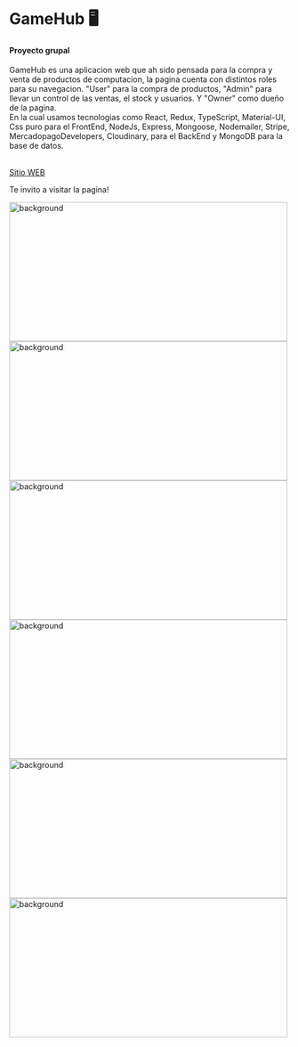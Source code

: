 <h1>GameHub 🖥️</h1>  
<h4>Proyecto grupal</h4>
  <p>GameHub es una aplicacion web que ah sido pensada para la compra y venta de productos de computacion, la pagina cuenta con distintos roles para su navegacion.    "User" para la compra de productos, "Admin" para llevar un control de las ventas, el stock y usuarios. Y "Owner" como dueño de la pagina.</br>
En la cual usamos tecnologias como React, Redux, TypeScript, Material-UI, Css puro para el FrontEnd, NodeJs, Express, Mongoose, Nodemailer, Stripe, MercadopagoDevelopers, Cloudinary,  para el BackEnd y MongoDB para la base de datos.</p>
</br>
 <a href="https://gamehub-chi.vercel.app/" rel="noopener noreferrer" target="_blank">Sitio WEB</a>
<p>Te invito a visitar la pagina!</p>
<img src="https://github.com/Tdibacco17/App-Proyecto-Grupal-/blob/main/ecommerce.jpg" alt="background" width="500px" height="250px"/>
<img src="https://github.com/Tdibacco17/App-Proyecto-Grupal-/blob/main/ecommerce2.png" alt="background" width="500px" height="250px"/>
<img src="https://github.com/Tdibacco17/App-Proyecto-Grupal-/blob/main/ecommerce3.png" alt="background" width="500px" height="250px"/>
<img src="https://github.com/Tdibacco17/App-Proyecto-Grupal-/blob/main/ecommerce4.png" alt="background" width="500px" height="250px"/>
<img src="https://github.com/Tdibacco17/App-Proyecto-Grupal-/blob/main/ecommerce5.png" alt="background" width="500px" height="250px"/>
<img src="https://github.com/Tdibacco17/App-Proyecto-Grupal-/blob/main/ecommerce6.png" alt="background" width="500px" height="250px"/>
